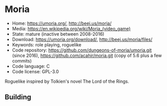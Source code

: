 # Moria

- Home: https://umoria.org/, http://beej.us/moria/
- Media: https://en.wikipedia.org/wiki/Moria_(video_game)
- State: mature (inactive between 2008-2016)
- Download: https://umoria.org/download/, http://beej.us/moria/files/
- Keywords: role playing, roguelike
- Code repository: https://github.com/dungeons-of-moria/umoria.git (since 2016), https://github.com/acahir/moria.git (copy of 5.6 plus a few commits)
- Code language: C
- Code license: GPL-3.0

Roguelike inspired by Tolkien's novel The Lord of the Rings.

## Building
